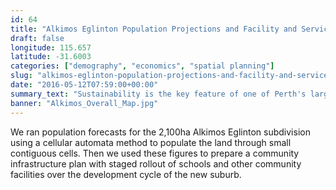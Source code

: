 ```yaml
---
id: 64
title: "Alkimos Eglinton Population Projections and Facility and Services Needs Assessment"
draft: false
longitude: 115.657
latitude: -31.6003
categories: ["demography", "economics", "spatial planning"]
slug: "alkimos-eglinton-population-projections-and-facility-and-services-needs-assessment"
date: "2016-05-12T07:59:00+00:00"
summary_text: "Sustainability is the key feature of one of Perth's largest new subdivisions in recent years"
banner: "Alkimos_Overall_Map.jpg"
---
```


We ran population forecasts for the 2,100ha Alkimos Eglinton subdivision using a cellular automata method to populate the land through small contiguous cells. Then we used these figures to prepare a community infrastructure plan with staged rollout of schools and other community facilities over the development cycle of the new suburb.&nbsp;
